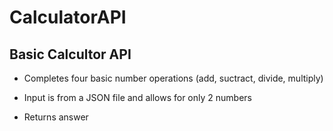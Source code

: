 # CalculatorAPI

## Basic Calcultor API

- Completes four basic number operations (add, suctract, divide, multiply)

- Input is from a JSON file and allows for only 2 numbers

- Returns answer 

